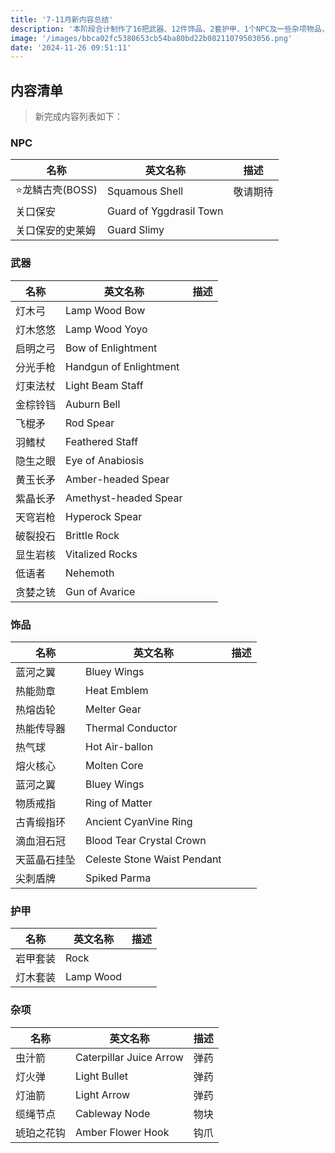 ```yaml
---
title: '7-11月新内容总结'
description: '本阶段合计制作了16把武器、12件饰品、2套护甲、1个NPC及一些杂项物品，完成了第一层的最终Boss，'
image: '/images/bbca02fc5380653cb54ba80bd22b08211079503056.png'
date: '2024-11-26 09:51:11'
---
```


## 内容清单

> 新完成内容列表如下：

### NPC

| 名称             | 英文名称                | 描述     |
| ---------------- | ----------------------- | -------- |
| ⭐龙鳞古壳(BOSS) | Squamous Shell          | 敬请期待 |
| 关口保安         | Guard of Yggdrasil Town |          |
| 关口保安的史莱姆 | Guard Slimy             |          |

### 武器

| 名称     | 英文名称               | 描述 |
| -------- | ---------------------- | ---- |
| 灯木弓   | Lamp Wood Bow          |      |
| 灯木悠悠 | Lamp Wood Yoyo         |      |
| 启明之弓 | Bow of Enlightment     |      |
| 分光手枪 | Handgun of Enlightment |      |
| 灯束法杖 | Light Beam Staff       |      |
| 金棕铃铛 | Auburn Bell            |      |
| 飞棍矛   | Rod Spear              |      |
| 羽鳍杖   | Feathered Staff        |      |
| 隐生之眼 | Eye of Anabiosis       |      |
| 黄玉长矛 | Amber-headed Spear     |      |
| 紫晶长矛 | Amethyst-headed Spear  |      |
| 天穹岩枪 | Hyperock Spear         |      |
| 破裂投石 | Brittle Rock           |      |
| 显生岩核 | Vitalized Rocks        |      |
| 低语者   | Nehemoth               |      |
| 贪婪之铳 | Gun of Avarice         |      |

### 饰品

| 名称         | 英文名称                    | 描述 |
| ------------ | --------------------------- | ---- |
| 蓝河之翼     | Bluey Wings                 |      |
| 热能勋章     | Heat Emblem                 |      |
| 热熔齿轮     | Melter Gear                 |      |
| 热能传导器   | Thermal Conductor           |      |
| 热气球       | Hot Air-ballon              |      |
| 熔火核心     | Molten Core                 |      |
| 蓝河之翼     | Bluey Wings                 |      |
| 物质戒指     | Ring of Matter              |      |
| 古青缎指环   | Ancient CyanVine Ring       |      |
| 滴血泪石冠   | Blood Tear Crystal Crown    |      |
| 天蓝晶石挂坠 | Celeste Stone Waist Pendant |      |
| 尖刺盾牌     | Spiked Parma                |      |

### 护甲

| 名称     | 英文名称  | 描述 |
| -------- | --------- | ---- |
| 岩甲套装 | Rock      |      |
| 灯木套装 | Lamp Wood |      |

### 杂项

| 名称       | 英文名称                | 描述 |
| ---------- | ----------------------- | ---- |
| 虫汁箭     | Caterpillar Juice Arrow | 弹药 |
| 灯火弹     | Light Bullet            | 弹药 |
| 灯油箭     | Light Arrow             | 弹药 |
| 缆绳节点   | Cableway Node           | 物块 |
| 琥珀之花钩 | Amber Flower Hook       | 钩爪 |
